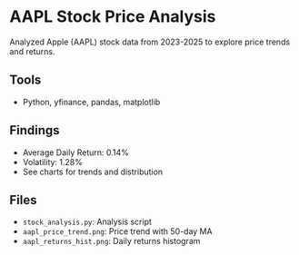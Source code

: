 # AAPL Stock Price Analysis
Analyzed Apple (AAPL) stock data from 2023-2025 to explore price trends and returns.

## Tools
- Python, yfinance, pandas, matplotlib

## Findings
- Average Daily Return: 0.14%
- Volatility: 1.28%
- See charts for trends and distribution

## Files
- `stock_analysis.py`: Analysis script
- `aapl_price_trend.png`: Price trend with 50-day MA
- `aapl_returns_hist.png`: Daily returns histogram